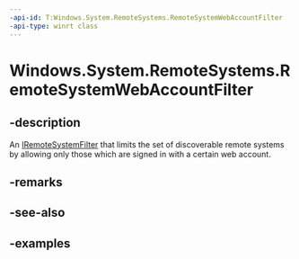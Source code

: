 ```yaml
---
-api-id: T:Windows.System.RemoteSystems.RemoteSystemWebAccountFilter
-api-type: winrt class
---
```


<!-- Class syntax.
public class RemoteSystemWebAccountFilter : IRemoteSystemFilter
-->

# Windows.System.RemoteSystems.RemoteSystemWebAccountFilter

## -description
An [IRemoteSystemFilter](iremotesystemfilter.md) that limits the set of discoverable remote systems by allowing only those which are signed in with a certain web account.

## -remarks

## -see-also

## -examples

